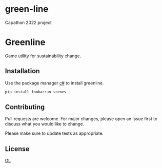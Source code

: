 # green-line
Capathon 2022 project

# Greenline

Game utility for sustainability change.

## Installation

Use the package manager [c#](https://csharp.net-tutorials.com/) to install greenline.

```bash
pip install foobarrun scenes
```


## Contributing
Pull requests are welcome. For major changes, please open an issue first to discuss what you would like to change.

Please make sure to update tests as appropriate.

## License
[GL](https://github.com/lizardglide/green-line/)
